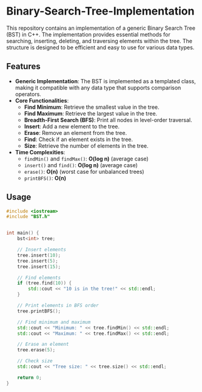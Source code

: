 # Binary-Search-Tree-Implementation

This repository contains an implementation of a generic Binary Search Tree (BST) in C++. The implementation provides essential methods for searching, inserting, deleting, and traversing elements within the tree. The structure is designed to be efficient and easy to use for various data types.

## Features

- **Generic Implementation**: The BST is implemented as a templated class, making it compatible with any data type that supports comparison operators.
- **Core Functionalities**:
  - **Find Minimum**: Retrieve the smallest value in the tree.
  - **Find Maximum**: Retrieve the largest value in the tree.
  - **Breadth-First Search (BFS)**: Print all nodes in level-order traversal.
  - **Insert**: Add a new element to the tree.
  - **Erase**: Remove an element from the tree.
  - **Find**: Check if an element exists in the tree.
  - **Size**: Retrieve the number of elements in the tree.
- **Time Complexities**:
  - `findMin()` and `findMax()`: **O(log n)** (average case)
  - `insert()` and `find()`: **O(log n)** (average case)
  - `erase()`: **O(n)** (worst case for unbalanced trees)
  - `printBFS()`: **O(n)**



## Usage

```cpp
#include <iostream>
#include "BST.h"


int main() {
    bst<int> tree;

    // Insert elements
    tree.insert(10);
    tree.insert(5);
    tree.insert(15);

    // Find elements
    if (tree.find(10)) {
        std::cout << "10 is in the tree!" << std::endl;
    }

    // Print elements in BFS order
    tree.printBFS();

    // Find minimum and maximum
    std::cout << "Minimum: " << tree.findMin() << std::endl;
    std::cout << "Maximum: " << tree.findMax() << std::endl;

    // Erase an element
    tree.erase(5);

    // Check size
    std::cout << "Tree size: " << tree.size() << std::endl;

    return 0;
}
